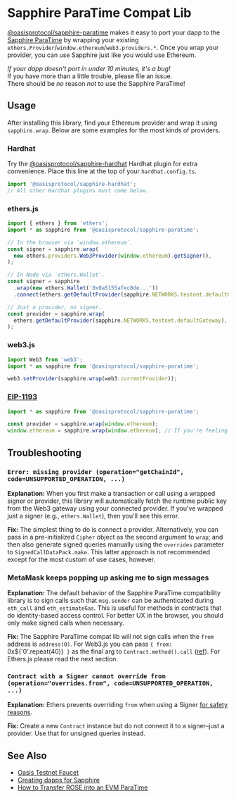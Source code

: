 # Sapphire ParaTime Compat Lib

[@oasisprotocol/sapphire-paratime] makes it easy to port your dapp to the [Sapphire ParaTime]
by wrapping your existing `ethers.Provider`/`window.ethereum`/`web3.providers.*`.
Once you wrap your provider, you can use Sapphire just like you would use Ethereum.

[@oasisprotocol/sapphire-paratime]: https://www.npmjs.com/package/@oasisprotocol/sapphire-paratime
[sapphire paratime]: https://docs.oasis.io/dapp/sapphire/

_If your dapp doesn't port in under 10 minutes, it's a bug!_  
If you have more than a little trouble, please file an issue.  
There should be _no_ reason _not_ to use the Sapphire ParaTime!

## Usage

After installing this library, find your Ethereum provider and wrap it using `sapphire.wrap`.
Below are some examples for the most kinds of providers.

### Hardhat

Try the [@oasisprotocol/sapphire-hardhat] Hardhat plugin for extra convenience.
Place this line at the top of your `hardhat.config.ts`.

```js
import '@oasisprotocol/sapphire-hardhat';
// All other Hardhat plugins must come below.
```

[@oasisprotocol/sapphire-hardhat]: https://www.npmjs.com/package/@oasisprotocol/sapphire-hardhat

### ethers.js

```ts
import { ethers } from 'ethers';
import * as sapphire from '@oasisprotocol/sapphire-paratime';

// In the browser via `window.ethereum`.
const signer = sapphire.wrap(
  new ethers.providers.Web3Provider(window.ethereum).getSigner(),
);

// In Node via `ethers.Wallet`.
const signer = sapphire
  .wrap(new ethers.Wallet('0x0a5155afec0de...'))
  .connect(ethers.getDefaultProvider(sapphire.NETWORKS.testnet.defaultGateway));

// Just a provider, no signer.
const provider = sapphire.wrap(
  ethers.getDefaultProvider(sapphire.NETWORKS.testnet.defaultGateway),
);
```

### web3.js

```ts
import Web3 from 'web3';
import * as sapphire from '@oasisprotocol/sapphire-paratime';

web3.setProvider(sapphire.wrap(web3.currentProvider));
```

### [EIP-1193](https://eips.ethereum.org/EIPS/eip-1193)

```ts
import * as sapphire from '@oasisprotocol/sapphire-paratime';

const provider = sapphire.wrap(window.ethereum);
window.ethereum = sapphire.wrap(window.ethereum); // If you're feeling bold.
```

## Troubleshooting

### `Error: missing provider (operation="getChainId", code=UNSUPPORTED_OPERATION, ...)`

**Explanation:** When you first make a transaction or call using a wrapped signer or provider,
this library will automatically fetch the runtime public key from the Web3 gateway
using your connected provider. If you've wrapped just a signer (e.g., `ethers.Wallet`),
then you'll see this error.

**Fix:** The simplest thing to do is connect a provider. Alternatively, you can pass in
a pre-initialized `Cipher` object as the second argument to `wrap`; and then also generate
signed queries manually using the `overrides` parameter to `SignedCallDataPack.make`. This
latter approach is not recommended except for the most custom of use cases, however.

### MetaMask keeps popping up asking me to sign messages

**Explanation:** The default behavior of the Sapphire ParaTime compatibility library is to
sign calls such that `msg.sender` can be authenticated during `eth_call` and `eth_estimateGas`.
This is useful for methods in contracts that do identity-based access control. For better UX
in the browser, you should only make signed calls when necessary.

**Fix:** The Sapphire ParaTime compat lib will not sign calls when the `from` address is
`address(0)`. For Web3.js you can pass `{ from: `0x${'0'.repeat(40)}` }` as the final arg
to `Contract.method().call` ([ref](https://web3js.readthedocs.io/en/v1.2.11/web3-eth-contract.html)). For Ethers.js please read the next section.

### `Contract with a Signer cannot override from (operation="overrides.from", code=UNSUPPORTED_OPERATION, ...)`

**Explanation:** Ethers prevents overriding `from` when using a Signer [for safety reasons](https://github.com/ethers-io/ethers.js/discussions/3327).

**Fix:** Create a new `Contract` instance but do not connect it to a signer–just a provider.
Use that for unsigned queries instead.

## See Also

- [Oasis Testnet Faucet](https://faucet.testnet.oasis.dev/)
- [Creating dapps for Sapphire](https://docs.oasis.io/dapp/sapphire/quickstart)
- [How to Transfer ROSE into an EVM ParaTime](https://docs.oasis.io/general/manage-tokens/how-to-transfer-rose-into-paratime/)
